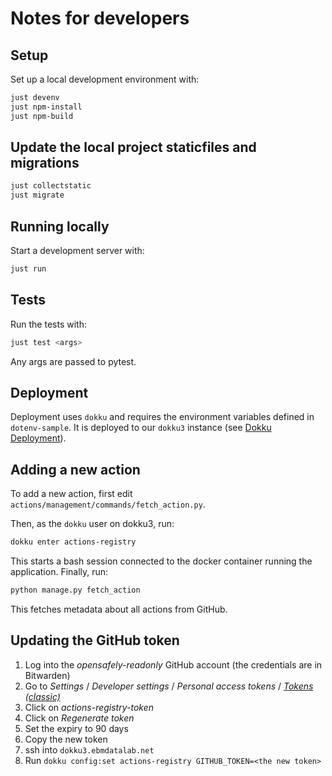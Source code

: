 # Notes for developers

## Setup

Set up a local development environment with:

```sh
just devenv
just npm-install
just npm-build
```

## Update the local project staticfiles and migrations

```sh
just collectstatic
just migrate
```

## Running locally

Start a development server with:

```sh
just run
```

## Tests

Run the tests with:

```sh
just test <args>
```

Any args are passed to pytest.

## Deployment

Deployment uses `dokku` and requires the environment variables defined in `dotenv-sample`.
It is deployed to our `dokku3` instance (see [Dokku Deployment](https://bennett.wiki/tools-systems/dokku/)).

## Adding a new action

To add a new action, first edit `actions/management/commands/fetch_action.py`.

Then, as the `dokku` user on dokku3, run:

```sh
dokku enter actions-registry
```

This starts a bash session connected to the docker container running the application.
Finally, run:

```sh
python manage.py fetch_action
```

This fetches metadata about all actions from GitHub.

## Updating the GitHub token

1. Log into the _opensafely-readonly_ GitHub account (the credentials are in Bitwarden)
1. Go to _Settings_ / _Developer settings_ / _Personal access tokens_ / [_Tokens (classic)_](https://github.com/settings/tokens)
1. Click on _actions-registry-token_
1. Click on _Regenerate token_
1. Set the expiry to 90 days
1. Copy the new token
1. ssh into `dokku3.ebmdatalab.net`
1. Run `dokku config:set actions-registry GITHUB_TOKEN=<the new token>`
